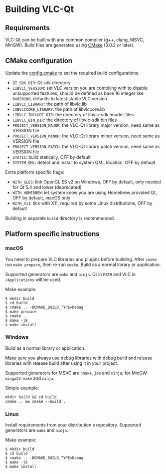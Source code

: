 # Building VLC-Qt

## Requirements
VLC-Qt can be built with any common compiler (g++, clang, MSVC, MinGW).
Build files are generated using [CMake](http://www.cmake.org) (3.0.2 or later).


## CMake configuration
Update the [config.cmake](config.cmake) to set the required build configurations.

 * `QT_SDK_DIR`: Qt sdk directory.
 * `LIBVLC_VERSION`: set VLC version you are compiling with to disable unsupported
 	features, should be defined as base 16 integer like `0x020200`, defaults to
 	latest stable VLC version
 * `LIBVLC_LIBRARY`: the path of libvlc.lib
 * `LIBVLCCORE_LIBRARY`: the path of libvlccore.lib
 * `LIBVLC_INCLUDE_DIR`: the directory of libvlc-sdk header files
 * `LIBVLC_BIN_DIR`: the directory of libvlc-sdk bin files
 * `PROJECT_VERSION_MAJOR`: the VLC-Qt library major version, need same as VERSION file
 * `PROJECT_VERSION_MINOR`: the VLC-Qt library minor version, need same as VERSION file
 * `PROJECT_VERSION_PATCH`: the VLC-Qt library patch version, need same as VERSION file
 * `STATIC`: build statically, OFF by default
 * `SYSTEM_QML`: detect and install to system QML location, OFF by default

Extra platform specific flags:
 * `WITH_GLES`: link OpenGL ES v2 on Windows, OFF by default, only needed for
    Qt 5.4 and lower (deprecated)
 * `WITH_HOMEBREW`: let system know you are using Homebrew provided Qt,
    OFF by default, macOS only
 * `WITH_X11`: link with X11, required by some Linux distributions, OFF by default

Building in separate `build` directory is recommended.

## Platform specific instructions
### macOS
You need to prepare VLC libraries and plugins before building. After `cmake` run
`make prepare`, then re-run `cmake`. Build as a normal library or application.

Supported generators are `make` and `ninja`.
Qt in `PATH` and VLC in `/Applications` will be used.

Make example:
```
$ mkdir build
$ cd build
$ cmake .. -DCMAKE_BUILD_TYPE=Debug
$ make prepare
$ cmake ..
$ make -j8
$ make install
```

### Windows
Build as a normal library or application.

Make sure you always use debug libraries with debug build and release libraries
with release build after using it in your project.

Supported generators for MSVC are `nmake`, `jom` and `ninja`;
for MinGW: `mingw32-make` and `ninja`.

Simple example:
```
mkdir build && cd build
cmake .. && cmake --build .
```

### Linux
Install requirements from your distribution's repository.
Supported generators are `make` and `ninja`.

Make example:
```
$ mkdir build
$ cd build
$ cmake .. -DCMAKE_BUILD_TYPE=Debug
$ make -j8
$ make install
```
